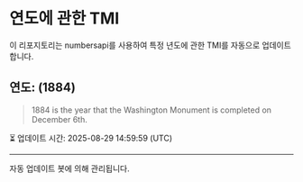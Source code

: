 
# 연도에 관한 TMI

이 리포지토리는 numbersapi를 사용하여 특정 년도에 관한 TMI를 자동으로 업데이트합니다.

## 연도: (1884)
> 1884 is the year that the Washington Monument is completed on December 6th.

⏳ 업데이트 시간: 2025-08-29 14:59:59 (UTC)

---
자동 업데이트 봇에 의해 관리됩니다.

